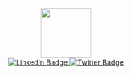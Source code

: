 

<!---
vijayan-0908/vijayan-0908 is a ✨ special ✨ repository because its `README.md` (this file) appears on your GitHub profile.
You can click the Preview link to take a look at your changes.
--->
<div id="header" align="center">
  <img src="https://media.giphy.com/media/M9gbBd9nbDrOTu1Mqx/giphy.gif" width="100"/>
</div>

<div id="badges" align="center">
  <a href="https://www.linkedin.com/in/ujjval-tailor-318850198">
    <img src="https://img.shields.io/badge/LinkedIn-blue?style=for-the-badge&logo=linkedin&logoColor=white" alt="LinkedIn Badge"/>
  </a>
  <a href="]https://x.com/Ujjvalchouhan1?t=C6UgIx1ugp3FQqXS28WiCg&s=09">
    <img src="https://img.shields.io/badge/Twitter-blue?style=for-the-badge&logo=X&logoColor=white" alt="Twitter Badge"/>
  </a>
</div>
